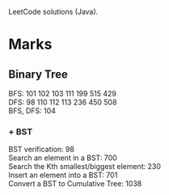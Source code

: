 LeetCode solutions (Java).

# Marks

## Binary Tree

BFS: 101 102 103 111 199 515 429  
DFS: 98 110 112 113 236 450 508  
BFS, DFS: 104

### + BST

BST verification: 98  
Search an element in a BST: 700  
Search the Kth smallest/biggest element: 230  
Insert an element into a BST: 701  
Convert a BST to Cumulative Tree: 1038  
